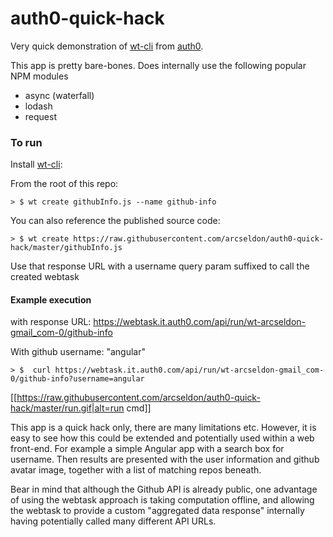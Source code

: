 # auth0-quick-hack

Very quick demonstration of [wt-cli](https://www.npmjs.com/package/wt-cli) from [auth0](https://webtask.io).

This app is pretty bare-bones. Does internally use the following popular NPM modules

* async (waterfall)
* lodash
* request

### To run

Install [wt-cli](https://www.npmjs.com/package/wt-cli):

From the root of this repo:

```
> $ wt create githubInfo.js --name github-info
```

You can also reference the published source code:

```
> $ wt create https://raw.githubusercontent.com/arcseldon/auth0-quick-hack/master/githubInfo.js
```

Use that response URL with a username query param suffixed to call the created webtask

#### Example execution

with response URL: https://webtask.it.auth0.com/api/run/wt-arcseldon-gmail_com-0/github-info

With github username: "angular"

```
> $  curl https://webtask.it.auth0.com/api/run/wt-arcseldon-gmail_com-0/github-info?username=angular
```

[[https://raw.githubusercontent.com/arcseldon/auth0-quick-hack/master/run.gif|alt=run cmd]]

This app is a quick hack only, there are many limitations etc. However, it is easy to see how this could
be extended and potentially used within a web front-end. For example a simple Angular app with a search box for
username. Then results are presented with the user information and github avatar image, together with a
list of matching repos beneath.

Bear in mind that although the Github API is already public, one advantage of using the webtask approach is taking
computation offline, and allowing the webtask to provide a custom "aggregated data response" internally having potentially
called many different API URLs.
